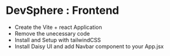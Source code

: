 # DevSphere : Frontend

- Create the Vite + react Application
- Remove the unecessary code
- Install and Setup with tailwindCSS
- Install Daisy UI and add Navbar component to your App.jsx